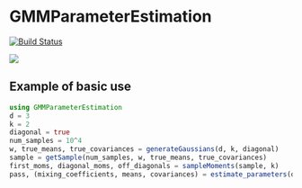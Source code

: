 # GMMParameterEstimation

[![Build Status](https://github.com/HaleyColgateKottler/GMMParameterEstimation.jl/actions/workflows/CI.yml/badge.svg?branch=main)](https://github.com/HaleyColgateKottler/GMMParameterEstimation.jl/actions/workflows/CI.yml?query=branch%3Amain)

[![](https://img.shields.io/badge/docs-stable-blue.svg)](https://HaleyColgateKottler.github.io/GMMParameterEstimation.jl/)

## Example of basic use

```julia
using GMMParameterEstimation
d = 3
k = 2
diagonal = true
num_samples = 10^4
w, true_means, true_covariances = generateGaussians(d, k, diagonal)
sample = getSample(num_samples, w, true_means, true_covariances)
first_moms, diagonal_moms, off_diagonals = sampleMoments(sample, k)
pass, (mixing_coefficients, means, covariances) = estimate_parameters(d, k, first_moms, diagonal_moms, off_diagonals, diagonal)
```
